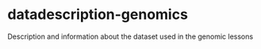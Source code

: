 # datadescription-genomics
Description and information about the dataset used in the genomic lessons

